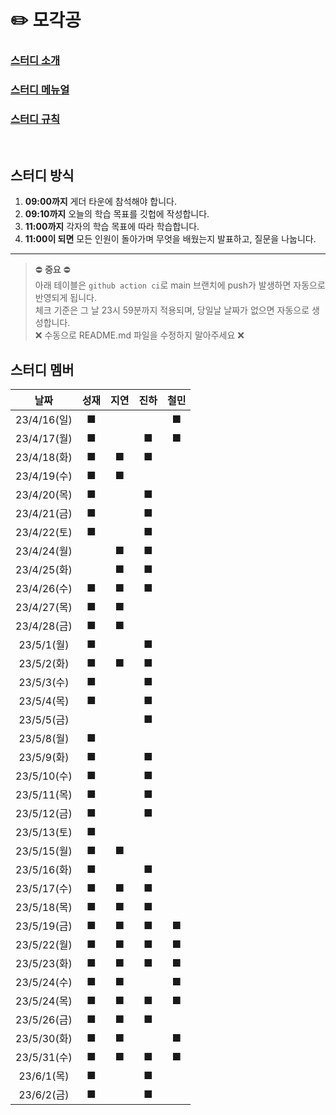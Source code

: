 # ✏️ 모각공

### [스터디 소개](https://jaesa5221.notion.site/3f2283ac086546f396ddb9e84c56e47e)

### [스터디 메뉴얼](https://github.com/we-can-do-better/2023-mogakgong/blob/main/.github/Manual.md)

### [스터디 규칙](https://github.com/we-can-do-better/2023-mogakgong/blob/main/.github/Rule.md)

<br/>

## 스터디 방식

1. **09:00까지** 게더 타운에 참석해야 합니다.
2. **09:10까지** 오늘의 학습 목표를 깃헙에 작성합니다.
3. **11:00까지** 각자의 학습 목표에 따라 학습합니다.
4. **11:00이 되면** 모든 인원이 돌아가며 무엇을 배웠는지 발표하고, 질문을 나눕니다.

---

> ⛔ **중요** ⛔<br/>
> 아래 테이블은 `github action ci`로 main 브랜치에 push가 발생하면 자동으로 반영되게 됩니다.<br/>
> 체크 기준은 그 날 23시 59분까지 적용되며, 당일날 날짜가 없으면 자동으로 생성합니다.<br/>
> ❌ 수동으로 README.md 파일을 수정하지 말아주세요 ❌

## 스터디 멤버
|     날짜     | 성재 | 지연  | 진하 | 철민 |
|:----------:|:----:|:---:|:---:|:---:|
| 23/4/16(일) |■| | |■|
| 23/4/17(월) |■| |■|■|
| 23/4/18(화) |■|■|■| |
| 23/4/19(수) |■|■| | |
| 23/4/20(목) |■| |■| |
| 23/4/21(금) |■| |■| |
| 23/4/22(토) |■| |■| |
| 23/4/24(월) | |■|■| |
| 23/4/25(화) | |■|■| |
| 23/4/26(수) |■|■|■| |
| 23/4/27(목) |■|■| | |
| 23/4/28(금) |■|■| | |
| 23/5/1(월)  |■| |■| |
| 23/5/2(화)  |■|■|■| |
| 23/5/3(수)  |■| |■| |
| 23/5/4(목)  |■| |■| |
| 23/5/5(금)  | | |■| |
| 23/5/8(월)  |■| | | |
| 23/5/9(화)  |■| |■| |
| 23/5/10(수) |■| |■| |
| 23/5/11(목) |■| |■| |
| 23/5/12(금) |■| |■| |
| 23/5/13(토) |■| | | |
| 23/5/15(월) |■|■| | |
| 23/5/16(화) |■| |■| |
| 23/5/17(수) |■|■|■| |
| 23/5/18(목) |■|■|■| |
| 23/5/19(금) |■|■|■|■|
| 23/5/22(월) |■|■|■|■|
| 23/5/23(화) |■|■|■|■|
| 23/5/24(수) |■|■| |■|
| 23/5/24(목) |■|■|■|■|
| 23/5/26(금) |■|■|■| |
| 23/5/30(화) |■|■| |■|
| 23/5/31(수) |■|■|■|■|
| 23/6/1(목)  |■| |■| |
| 23/6/2(금)  |■| |■| |
